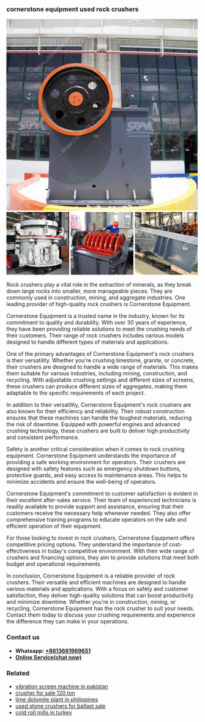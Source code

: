 <h3>cornerstone equipment used rock crushers</h3><img src='1708497423.jpg' alt=''><p>Rock crushers play a vital role in the extraction of minerals, as they break down large rocks into smaller, more manageable pieces. They are commonly used in construction, mining, and aggregate industries. One leading provider of high-quality rock crushers is Cornerstone Equipment.</p><p>Cornerstone Equipment is a trusted name in the industry, known for its commitment to quality and durability. With over 30 years of experience, they have been providing reliable solutions to meet the crushing needs of their customers. Their range of rock crushers includes various models designed to handle different types of materials and applications.</p><p>One of the primary advantages of Cornerstone Equipment's rock crushers is their versatility. Whether you're crushing limestone, granite, or concrete, their crushers are designed to handle a wide range of materials. This makes them suitable for various industries, including mining, construction, and recycling. With adjustable crushing settings and different sizes of screens, these crushers can produce different sizes of aggregates, making them adaptable to the specific requirements of each project.</p><p>In addition to their versatility, Cornerstone Equipment's rock crushers are also known for their efficiency and reliability. Their robust construction ensures that these machines can handle the toughest materials, reducing the risk of downtime. Equipped with powerful engines and advanced crushing technology, these crushers are built to deliver high productivity and consistent performance.</p><p>Safety is another critical consideration when it comes to rock crushing equipment. Cornerstone Equipment understands the importance of providing a safe working environment for operators. Their crushers are designed with safety features such as emergency shutdown buttons, protective guards, and easy access to maintenance areas. This helps to minimize accidents and ensure the well-being of operators.</p><p>Cornerstone Equipment's commitment to customer satisfaction is evident in their excellent after-sales service. Their team of experienced technicians is readily available to provide support and assistance, ensuring that their customers receive the necessary help whenever needed. They also offer comprehensive training programs to educate operators on the safe and efficient operation of their equipment.</p><p>For those looking to invest in rock crushers, Cornerstone Equipment offers competitive pricing options. They understand the importance of cost-effectiveness in today's competitive environment. With their wide range of crushers and financing options, they aim to provide solutions that meet both budget and operational requirements.</p><p>In conclusion, Cornerstone Equipment is a reliable provider of rock crushers. Their versatile and efficient machines are designed to handle various materials and applications. With a focus on safety and customer satisfaction, they deliver high-quality solutions that can boost productivity and minimize downtime. Whether you're in construction, mining, or recycling, Cornerstone Equipment has the rock crusher to suit your needs. Contact them today to discuss your crushing requirements and experience the difference they can make in your operations.</p><h3>Contact us</h3><ul><li><strong>Whatsapp:&nbsp;<a href="https://wa.me/8613661969651">+8613661969651</a></strong></li><li><a href="https://swt.shibang-china.com/?git&amp;zhl&amp;cornerstone equipment used rock crushers"><strong>Online Service(chat now)</strong></a></li></ul><h3>Related</h3><ul><li><a href='vibration screen machine in pakistan.md'>vibration screen machine in pakistan</a></li><li><a href='crusher for sale 120 ton.md'>crusher for sale 120 ton</a></li><li><a href='lime dolomite plant in philippines.md'>lime dolomite plant in philippines</a></li><li><a href='used stone crushers for ballast sale.md'>used stone crushers for ballast sale</a></li><li><a href='cold roll mills in turkey.md'>cold roll mills in turkey</a></li></ul>